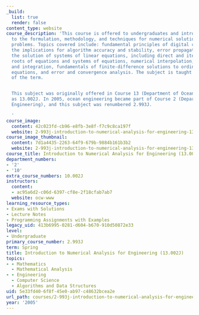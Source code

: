 ```yaml
---
_build:
  list: true
  render: false
content_type: website
course_description: 'This course is offered to undergraduates and introduces students
  to the formulation, methodology, and techniques for numerical solution of engineering
  problems. Topics covered include: fundamental principles of digital computing and
  the implications for algorithm accuracy and stability, error propagation and stability,
  the solution of systems of linear equations, including direct and iterative techniques,
  roots of equations and systems of equations, numerical interpolation, differentiation
  and integration, fundamentals of finite-difference solutions to ordinary differential
  equations, and error and convergence analysis. The subject is taught the first half
  of the term.


  This subject was originally offered in Course 13 (Department of Ocean Engineering)
  as 13.002J. In 2005, ocean engineering became part of Course 2 (Department of Mechanical
  Engineering), and this subject was renumbered 2.993J.

  '
course_image:
  content: 42c023fd-cb96-e8fb-3e8f-f7c9c8ca197f
  website: 2-993j-introduction-to-numerical-analysis-for-engineering-13-002j-spring-2005
course_image_thumbnail:
  content: 7d1a4435-2263-64f9-679b-9884b161b3b2
  website: 2-993j-introduction-to-numerical-analysis-for-engineering-13-002j-spring-2005
course_title: Introduction to Numerical Analysis for Engineering (13.002J)
department_numbers:
- '2'
- '10'
extra_course_numbers: 10.002J
instructors:
  content:
  - ac95a6d2-c06d-6397-cf8e-2f18cfab7ab7
  website: ocw-www
learning_resource_types:
- Exams with Solutions
- Lecture Notes
- Programming Assignments with Examples
legacy_uid: 413b6995-0281-d604-b670-910d50872e33
level:
- Undergraduate
primary_course_number: 2.993J
term: Spring
title: Introduction to Numerical Analysis for Engineering (13.002J)
topics:
- - Mathematics
  - Mathematical Analysis
- - Engineering
  - Computer Science
  - Algorithms and Data Structures
uid: 5e33fd40-6f8f-45e0-ab97-c48632bcea2e
url_path: courses/2-993j-introduction-to-numerical-analysis-for-engineering-13-002j-spring-2005
year: '2005'
---
```

